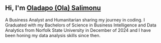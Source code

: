 ## Hi, I'm [Oladapo (Ola) Salimonu](https://www.linkedin.com/in/oladaposalimonu)
A Business Analyst and Humanitarian sharing my journey in coding. 
I Graduated with my Bachelors of Science in Business Intelligence and Data Analytics from Norfolk State University in December of 2024 and I have been honing my data analysis skills since then.
